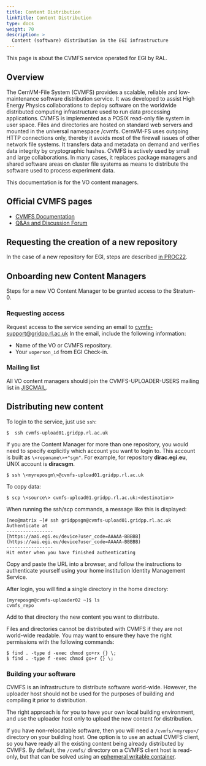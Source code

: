 ```yaml
---
title: Content Distribution
linkTitle: Content Distribution
type: docs
weight: 70
description: >
  Content (software) distribution in the EGI infrastructure
---
```


This page is about the CVMFS service operated for EGI by RAL.

## Overview

The CernVM-File System (CVMFS) provides a scalable, reliable and low-maintenance
software distribution service. It was developed to assist High Energy Physics
collaborations to deploy software on the worldwide distributed computing
infrastructure used to run data processing applications. CVMFS is implemented as
a POSIX read-only file system in user space. Files and directories are hosted on
standard web servers and mounted in the universal namespace /cvmfs. CernVM-FS
uses outgoing HTTP connections only, thereby it avoids most of the firewall
issues of other network file systems. It transfers data and metadata on demand
and verifies data integrity by cryptographic hashes. CVMFS is actively used by
small and large collaborations. In many cases, it replaces package managers and
shared software areas on cluster file systems as means to distribute the
software used to process experiment data.

This documentation is for the VO content managers.

## Official CVMFS pages

- [CVMFS Documentation](https://cvmfs.readthedocs.io/en/latest/)
- [Q&As and Discussion Forum](https://cernvm-forum.cern.ch/)

## Requesting the creation of a new repository

In the case of a new repository for EGI, steps are described
[in PROC22](https://ims.egi.eu/display/EGIPP/PROC22+Support+for+CVMFS+replication+across+the+EGI+Infrastructure).

## Onboarding new Content Managers

Steps for a new VO Content Manager to be granted access to the Stratum-0.

### Requesting access

Request access to the service sending an email to cvmfs-support@gridpp.rl.ac.uk
In the email, include the following information:

- Name of the VO or CVMFS repository.
- Your `voperson_id` from EGI Check-in.

### Mailing list

All VO content managers should join the CVMFS-UPLOADER-USERS mailing list in
[JISCMAIL](https://www.jiscmail.ac.uk/cgi-bin/webadmin?A0=cvmfs-uploader-users).

## Distributing new content

To login to the service, just use `ssh`:  

```shell
$  ssh cvmfs-upload01.gridpp.rl.ac.uk
```

If you are the Content Manager for more than one repository, you would need to
specify explicitly which account you want to login to. This account is built as `\<reponame\>+"sgm"`.
For example, for repository **dirac.egi.eu**, UNIX account is **diracsgm**.

```shell
$ ssh \<myreposgm\>@cvmfs-upload01.gridpp.rl.ac.uk
```

To copy data:

```shell
$ scp \<source\> cvmfs-upload01.gridpp.rl.ac.uk:<destination>
```

When running the ssh/scp commands, a message like this is displayed:

```shell
[neo@matrix ~]# ssh gridppsgm@cvmfs-upload01.gridpp.rl.ac.uk
Authenticate at
-----------------
[https://aai.egi.eu/device?user_code=AAAAA-BBBBB](https://aai.egi.eu/device?user_code=AAAAA-BBBBB)
-----------------
Hit enter when you have finished authenticating  
```  

Copy and paste the URL into a browser, and follow the instructions to authenticate yourself
using your home institution Identity Management Service.  
  
After login, you will find a single directory in the home directory:

```shell
[myreposgm@cvmfs-uploader02 ~]$ ls
cvmfs_repo
```

Add to that directory the new content you want to distribute.

Files and directories cannot be distributed with CVMFS if they are not
world-wide readable. You may want to ensure they have the right permissions with
the following commands:

```shell
$ find . -type d -exec chmod go+rx {} \;
$ find . -type f -exec chmod go+r {} \;
```

### Building your software

CVMFS is an infrastructure to distribute software world-wide. However, the
uploader host should not be used for the purposes of building and compiling it
prior to distribution.

The right approach is for you to have your own local building environment, and
use the uploader host only to upload the new content for distribution.

If you have non-relocatable software, then you will need a `/cvmfs/<myrepo>/`
directory on your building host. One option is to use an actual CVMFS client, so
you have ready all the existing content being already distributed by CVMFS. By
default, the `/cvmfs/` directory on a CVMFS client host is read-only, but that
can be solved using an
[ephemeral writable container](https://cvmfs.readthedocs.io/en/latest/cpt-enter.html).
